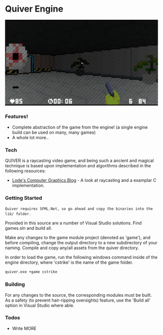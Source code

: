 # Quiver Engine


![alt text](/screenshots/1.png)

### Features!

  - Complete abstraction of the game from the engine! (a single engine build can be used on many, many games)
  - A whole lot more..


### Tech

QUIVER is a raycasting video game, and being such a ancient and magical technique is based upon implementation and algorithms described in the following resources:

* [Lode's Computer Graphics Blog] - A look at raycasting and a examplar C implementation.


### Getting Started

``
Quiver requires SFML.Net, so go ahead and copy the binaries into the lib/ folder.
``

Provided in this source are a number of Visual Studio solutions. Find games.sln and build all.

Make any changes to the game module project (denoted as 'game'), and before compiling, change the output directory to a new subdirectory of your naming. Compile and copy any/all assets from the quiver directory.

In order to load the game, run the following windows command inside of the engine directory, where 'cstrike' is the name of the game folder.

```sh
quiver.exe +game cstrike
```


### Building
For any changes to the source, the corresponding modules must be built. As a safety (to prevent hair-ripping oversights) feature, use the 'Build all' option in Visual Studio where able.


### Todos

 - Write MORE


[//]: # (These are reference links used in the body of this note and get stripped out when the markdown processor does its job. There is no need to format nicely because it shouldn't be seen. Thanks SO - http://stackoverflow.com/questions/4823468/store-comments-in-markdown-syntax)


   [Lode's Computer Graphics Blog]: <https://lodev.org/cgtutor/raycasting.html>
